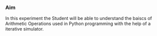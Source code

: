 ### <b>Aim</b>
In this experiment the Student will be able to understand the baiscs of Arithmetic Operations used in Python programming with the help of a iterative simulator.